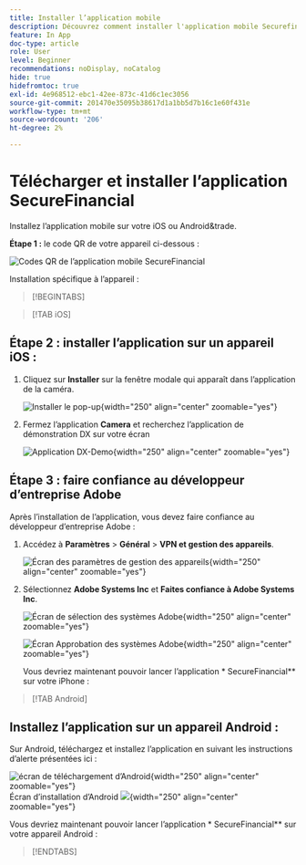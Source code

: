 ```yaml
---
title: Installer l’application mobile
description: Découvrez comment installer l'application mobile Securefinancial utilisée dans le L535 Summit Lab.
feature: In App
doc-type: article
role: User
level: Beginner
recommendations: noDisplay, noCatalog
hide: true
hidefromtoc: true
exl-id: 4e968512-ebc1-42ee-873c-41d6c1ec3056
source-git-commit: 201470e35095b38617d1a1bb5d7b16c1e60f431e
workflow-type: tm+mt
source-wordcount: '206'
ht-degree: 2%

---
```


# Télécharger et installer l’application SecureFinancial

Installez l’application mobile sur votre iOS ou Android&amp;trade.

**Étape 1 :** le code QR de votre appareil ci-dessous :

![Codes QR de l’application mobile SecureFinancial](/help/summit-labs/summit-lab-2024-lab-assets/assets/dx-demo-app-qr-codes.png)

Installation spécifique à l’appareil :

>[!BEGINTABS]

>[!TAB iOS]

## Étape 2 : installer l’application sur un appareil iOS :

1. Cliquez sur **Installer** sur la fenêtre modale qui apparaît dans l’application de la caméra.

   ![Installer le pop-up](/help/summit-labs/summit-lab-2024-lab-assets/assets/install_popup.png){width="250" align="center" zoomable="yes"}

2. Fermez l’application **Camera** et recherchez l’application de démonstration DX sur votre écran

   ![Application DX-Demo](/help/summit-labs/summit-lab-2024-lab-assets/assets/dx_demo_on_ios_screen.png){width="250" align="center" zoomable="yes"}


## Étape 3 : faire confiance au développeur d’entreprise Adobe

Après l’installation de l’application, vous devez faire confiance au développeur d’entreprise Adobe :

1. Accédez à **Paramètres** > **Général** > **VPN et gestion des appareils**.

   ![Écran des paramètres de gestion des appareils](/help/summit-labs/summit-lab-2024/l820-lab-workbook/assets/1-2-2-device-management-screen.PNG "Écran des paramètres de gestion des appareils"){width="250" align="center" zoomable="yes"}

1. Sélectionnez **Adobe Systems Inc** et **Faites confiance à Adobe Systems Inc**.

   ![Écran de sélection des systèmes Adobe](/help/summit-labs/summit-lab-2024/l820-lab-workbook/assets/1-2-3-adobe-systems.PNG "Écran de sélection des systèmes Adobe"){width="250" align="center" zoomable="yes"}
   <br>

   ![Écran Approbation des systèmes Adobe](/help/summit-labs/summit-lab-2024/l820-lab-workbook/assets/1-2-4-trust-adobe.PNG){width="250" align="center" zoomable="yes"}

   Vous devriez maintenant pouvoir lancer l’application * SecureFinancial** sur votre iPhone :


>[!TAB Android]

## Installez l’application sur un appareil Android :

Sur Android, téléchargez et installez l’application en suivant les instructions d’alerte présentées ici :

![écran de téléchargement d’Android](/help/summit-labs/summit-lab-2024/l820-lab-workbook/assets/1-2-5-android-download.jpg "écran de téléchargement d’Android"){width="250" align="center" zoomable="yes"}
<br>
Écran d’installation d’Android ![](/help/summit-labs/summit-lab-2024/l820-lab-workbook/assets/1-2-6-android-installation.jpg){width="250" align="center" zoomable="yes"}

Vous devriez maintenant pouvoir lancer l’application * SecureFinancial** sur votre appareil Android :

>[!ENDTABS]
